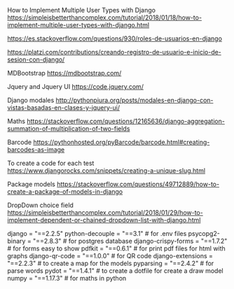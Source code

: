 How to Implement Multiple User Types with Django
https://simpleisbetterthancomplex.com/tutorial/2018/01/18/how-to-implement-multiple-user-types-with-django.html

https://es.stackoverflow.com/questions/930/roles-de-usuarios-en-django


https://platzi.com/contributions/creando-registro-de-usuario-e-inicio-de-sesion-con-django/


MDBootstrap
https://mdbootstrap.com/

Jquery and Jquery UI 
https://code.jquery.com/

Django modales 
http://pythonpiura.org/posts/modales-en-django-con-vistas-basadas-en-clases-y-jquery-ui/

Maths
https://stackoverflow.com/questions/12165636/django-aggregation-summation-of-multiplication-of-two-fields

Barcode
https://pythonhosted.org/pyBarcode/barcode.html#creating-barcodes-as-image

To create a code for each test
https://www.djangorocks.com/snippets/creating-a-unique-slug.html

Package models
https://stackoverflow.com/questions/49712889/how-to-create-a-package-of-models-in-django

DropDown choice field
https://simpleisbetterthancomplex.com/tutorial/2018/01/29/how-to-implement-dependent-or-chained-dropdown-list-with-django.html

django = "==2.2.5" 
python-decouple = "==3.1" # for .env files
psycopg2-binary = "==2.8.3" # for postgres database
django-crispy-forms = "==1.7.2" # for forms easy to show
pdfkit = "==0.6.1" # for print pdf files for html with graphs
django-qr-code = "==1.0.0" # for QR code
django-extensions = "==2.2.3" # to create a map for the models
pyparsing = "==2.4.2"  # for parse words
pydot = "==1.4.1" # to create a dotfile for create a draw model
numpy = "==1.17.3" # for maths in python